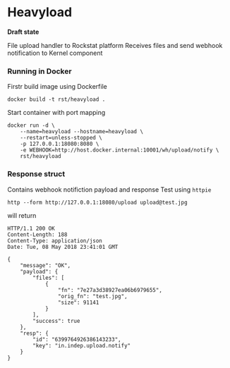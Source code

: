 # Heavyload

**Draft state**

File upload handler to Rockstat platform
Receives files and send webhook notification to Kernel component

### Running in Docker

Firstr build image using Dockerfile

    docker build -t rst/heavyload .

Start container with port mapping

    docker run -d \
        --name=heavyload --hostname=heavyload \
        --restart=unless-stopped \
        -p 127.0.0.1:18080:8080 \
        -e WEBHOOK=http://host.docker.internal:10001/wh/upload/notify \
        rst/heavyload


### Response struct 

Contains webhook notifiction payload and response
Test using `httpie`

    http --form http://127.0.0.1:18080/upload upload@test.jpg

will return 

    HTTP/1.1 200 OK
    Content-Length: 188
    Content-Type: application/json
    Date: Tue, 08 May 2018 23:41:01 GMT

    {
        "message": "OK",
        "payload": {
            "files": [
                {
                    "fn": "7e27a3d38927ea06b6979655",
                    "orig_fn": "test.jpg",
                    "size": 91141
                }
            ],
            "success": true
        },
        "resp": {
            "id": "6399764926386143233",
            "key": "in.indep.upload.notify"
        }
    }


